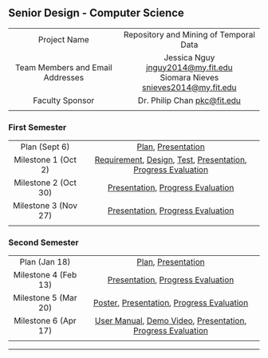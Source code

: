 ## Senior Design - Computer Science

|  |  |
| :---: | :---: |
| Project Name | Repository and Mining of Temporal Data |
| Team Members and Email Addresses | Jessica Nguy     jnguy2014@my.fit.edu <br/> Siomara Nieves     snieves2014@my.fit.edu |
| Faculty Sponsor | Dr. Philip Chan     pkc@fit.edu |
|  |  |



### First Semester 

|  |  |
| :---: | :---: |
| Plan (Sept 6) | [Plan](https://jlnguy.github.io/RepoMining/seniorDesignDocs/Project%20Plan.pdf), [Presentation](https://jlnguy.github.io/RepoMining/assets/seniorDesignDocs/Project%20Plan%20Presentation.pdf) |
| Milestone 1 (Oct 2) | [Requirement](), [Design](), [Test](), [Presentation](), [Progress Evaluation]() |
| Milestone 2 (Oct 30) | [Presentation](), [Progress Evaluation]() |
| Milestone 3 (Nov 27) | [Presentation](), [Progress Evaluation]() |
|  |  |



### Second Semester

|  |  |
| :---: | :---: |
| Plan (Jan 18) | [Plan](), [Presentation]() |
| Milestone 4 (Feb 13) | [Presentation](), [Progress Evaluation]() |
| Milestone 5 (Mar 20) | [Poster](), [Presentation](), [Progress Evaluation]() |
| Milestone 6 (Apr 17) | [User Manual](), [Demo Video](), [Presentation](), [Progress Evaluation]() |
|  |  |



***
